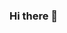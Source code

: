 ### Hi there 👋

<!--
**davidkey1/davidkey1** is a repository made for my lab project! I am 21, working on getting my Associates in Cyber Security at Wake Tech Community College.

1. David Key, dakey1@my.waketech.com
2. This GitHub account was made to publish or view open-source content.
3. The repository I made is to be used to add any code I may want to publish. In this Lab I only modified my README file.
4. When adding the clone to my machine, I first had to download github on my PC and log into my account. I then found my project and selected the clone option and found a safe space on my computer.
